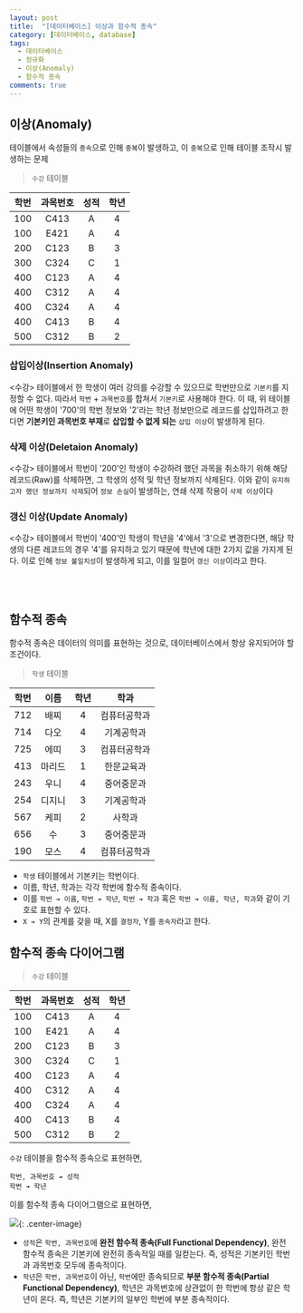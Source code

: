 ```yaml
---
layout: post
title:  "[데이터베이스] 이상과 함수적 종속"
category: [데이터베이스, database]
tags:
  - 데이터베이스
  - 정규화
  - 이상(Anomaly)
  - 함수적 종속
comments: true
---
```


## 이상(Anomaly)
테이블에서 속성들의 `종속`으로 인해 `중복`이 발생하고, 이 `중복`으로 인해 테이블 조작시 발생하는 문제

> `수강` 테이블

| 학번 | 과목번호 | 성적 | 학년 |
|:--:|:--:|:--:|:--:|
|100|C413|A|4|
|100|E421|A|4|
|200|C123|B|3|
|300|C324|C|1|
|400|C123|A|4|
|400|C312|A|4|
|400|C324|A|4|
|400|C413|B|4|
|500|C312|B|2|

### 삽입이상(Insertion Anomaly)
\<수강> 테이블에서 한 학생이 여러 강의를 수강할 수 있으므로 학번만으로 `기본키`를 지정할 수 없다. 따라서 `학번` + `과목번호`를 합쳐서 `기본키`로 사용해야 한다. 이 때, 위 테이블에 어떤 학생이 '700'의 학번 정보와 '2'라는 학년 정보만으로 레코드를 삽입하려고 한다면 **기본키인 과목번호 부재**로 **삽입할 수 없게 되는** `삽입 이상`이 발생하게 된다.

### 삭제 이상(Deletaion Anomaly)
\<수강> 테이블에서 학번이 '200'인 학생이 수강하려 했던 과목을 취소하기 위해 해당 레코드(Raw)를 삭제하면, 그 학생의 성적 및 학년 정보까지 삭제된다. 이와 같이 `유지하고자 했던 정보까지 삭제`되어 `정보 손실`이 발생하는, 연쇄 삭제 작용이 `삭제 이상`이다

### 갱신 이상(Update Anomaly)
\<수강> 테이블에서 학번이 '400'인 학생이 학년을 '4'에서 '3'으로 변경한다면, 해당 학생의 다른 레코드의 경우 '4'를 유지하고 있기 때문에 학년에 대한 2가지 값을 가지게 된다. 이로 인해 `정보 불일치성`이 발생하게 되고, 이를 일컬어 `갱신 이상`이라고 한다.

<br><br>

## 함수적 종속
함수적 종속은 데이터의 의미를 표현하는 것으로, 데이터베이스에서 항상 유지되어야 할 조건이다.

> `학생` 테이블

| 학번 | 이름 | 학년 | 학과 |
|:--:|:--:|:--:|:--:|
|712|배찌|4|컴퓨터공학과|
|714|다오|4|기계공학과|
|725|에띠|3|컴퓨터공학과|
|413|마리드|1|한문교육과|
|243|우니|4|중어중문과|
|254|디지니|3|기계공학과|
|567|케피|2|사학과|
|656|수|3|중어중문과|
|190|모스|4|컴퓨터공학과|

- `학생` 테이블에서 기본키는 학번이다.
- 이름, 학년, 학과는 각각 학번에 함수적 종속이다.
- 이를 `학번 ➔ 이름`, `학번 ➔ 학년`,  `학번 ➔ 학과` 혹은 `학번 ➔ 이름, 학년, 학과`와 같이 기호로 표현할 수 있다.
- `X ➔ Y`의 관계를 갖을 때, X를 `결정자`, Y를 `종속자`라고 한다.

## 함수적 종속 다이어그램

> `수강` 테이블

| 학번 | 과목번호 | 성적 | 학년 |
|:--:|:--:|:--:|:--:|
|100|C413|A|4|
|100|E421|A|4|
|200|C123|B|3|
|300|C324|C|1|
|400|C123|A|4|
|400|C312|A|4|
|400|C324|A|4|
|400|C413|B|4|
|500|C312|B|2|

`수강` 테이블을 함수적 종속으로 표현하면,

```
학번, 과목번호 ➔ 성적
학번 ➔ 학년
```

이를 함수적 종속 다이어그램으로 표현하면,

![]({{site.url}}/assets/fd_diagram.png){: .center-image}

- `성적`은 `학번, 과목번호`에 **완전 함수적 종속(Full Functional Dependency)**, 완전 함수적 종속은 기본키에 완전히 종속적일 때를 일컫는다. 즉, 성적은 기본키인 학번과 과목번호 모두에 종속적이다.
- `학년`은  `학번, 과목번호`이 아닌, `학번`에만 종속되므로 **부분 함수적 종속(Partial Functional Dependency)**, 학년은 과목번호에 상관없이 한 학번에 항상 같은 학년이 온다. 즉, 학년은 기본키의 일부인 학번에 부분 종속적이다.
